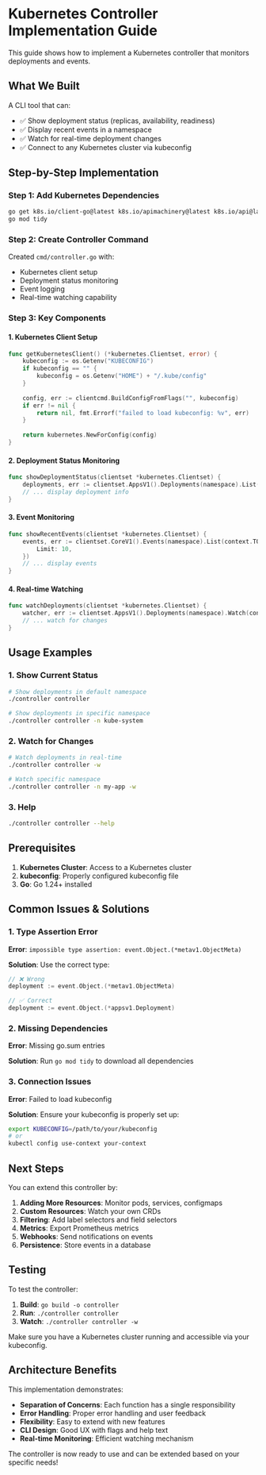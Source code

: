 # Kubernetes Controller Implementation Guide

This guide shows how to implement a Kubernetes controller that monitors deployments and events.

## What We Built

A CLI tool that can:
- ✅ Show deployment status (replicas, availability, readiness)
- ✅ Display recent events in a namespace
- ✅ Watch for real-time deployment changes
- ✅ Connect to any Kubernetes cluster via kubeconfig

## Step-by-Step Implementation

### Step 1: Add Kubernetes Dependencies
```bash
go get k8s.io/client-go@latest k8s.io/apimachinery@latest k8s.io/api@latest
go mod tidy
```

### Step 2: Create Controller Command
Created `cmd/controller.go` with:
- Kubernetes client setup
- Deployment status monitoring
- Event logging
- Real-time watching capability

### Step 3: Key Components

#### 1. Kubernetes Client Setup
```go
func getKubernetesClient() (*kubernetes.Clientset, error) {
    kubeconfig := os.Getenv("KUBECONFIG")
    if kubeconfig == "" {
        kubeconfig = os.Getenv("HOME") + "/.kube/config"
    }
    
    config, err := clientcmd.BuildConfigFromFlags("", kubeconfig)
    if err != nil {
        return nil, fmt.Errorf("failed to load kubeconfig: %v", err)
    }
    
    return kubernetes.NewForConfig(config)
}
```

#### 2. Deployment Status Monitoring
```go
func showDeploymentStatus(clientset *kubernetes.Clientset) {
    deployments, err := clientset.AppsV1().Deployments(namespace).List(context.TODO(), metav1.ListOptions{})
    // ... display deployment info
}
```

#### 3. Event Monitoring
```go
func showRecentEvents(clientset *kubernetes.Clientset) {
    events, err := clientset.CoreV1().Events(namespace).List(context.TODO(), metav1.ListOptions{
        Limit: 10,
    })
    // ... display events
}
```

#### 4. Real-time Watching
```go
func watchDeployments(clientset *kubernetes.Clientset) {
    watcher, err := clientset.AppsV1().Deployments(namespace).Watch(context.TODO(), metav1.ListOptions{})
    // ... watch for changes
}
```

## Usage Examples

### 1. Show Current Status
```bash
# Show deployments in default namespace
./controller controller

# Show deployments in specific namespace
./controller controller -n kube-system
```

### 2. Watch for Changes
```bash
# Watch deployments in real-time
./controller controller -w

# Watch specific namespace
./controller controller -n my-app -w
```

### 3. Help
```bash
./controller controller --help
```

## Prerequisites

1. **Kubernetes Cluster**: Access to a Kubernetes cluster
2. **kubeconfig**: Properly configured kubeconfig file
3. **Go**: Go 1.24+ installed

## Common Issues & Solutions

### 1. Type Assertion Error
**Error**: `impossible type assertion: event.Object.(*metav1.ObjectMeta)`

**Solution**: Use the correct type:
```go
// ❌ Wrong
deployment := event.Object.(*metav1.ObjectMeta)

// ✅ Correct
deployment := event.Object.(*appsv1.Deployment)
```

### 2. Missing Dependencies
**Error**: Missing go.sum entries

**Solution**: Run `go mod tidy` to download all dependencies

### 3. Connection Issues
**Error**: Failed to load kubeconfig

**Solution**: Ensure your kubeconfig is properly set up:
```bash
export KUBECONFIG=/path/to/your/kubeconfig
# or
kubectl config use-context your-context
```

## Next Steps

You can extend this controller by:

1. **Adding More Resources**: Monitor pods, services, configmaps
2. **Custom Resources**: Watch your own CRDs
3. **Filtering**: Add label selectors and field selectors
4. **Metrics**: Export Prometheus metrics
5. **Webhooks**: Send notifications on events
6. **Persistence**: Store events in a database

## Testing

To test the controller:

1. **Build**: `go build -o controller`
2. **Run**: `./controller controller`
3. **Watch**: `./controller controller -w`

Make sure you have a Kubernetes cluster running and accessible via your kubeconfig.

## Architecture Benefits

This implementation demonstrates:
- **Separation of Concerns**: Each function has a single responsibility
- **Error Handling**: Proper error handling and user feedback
- **Flexibility**: Easy to extend with new features
- **CLI Design**: Good UX with flags and help text
- **Real-time Monitoring**: Efficient watching mechanism

The controller is now ready to use and can be extended based on your specific needs! 